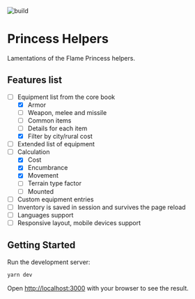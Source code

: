 ![build](https://github.com/8kto/ttrpg-lotfp-helpers/actions/workflows/main.yml/badge.svg)

# Princess Helpers

Lamentations of the Flame Princess helpers.

## Features list

- [ ] Equipment list from the core book
  - [x] Armor
  - [ ] Weapon, melee and missile
  - [ ] Common items
  - [ ] Details for each item
  - [x] Filter by city/rural cost
- [ ] Extended list of equipment
- [ ] Calculation
  - [x] Cost
  - [x] Encumbrance
  - [x] Movement
  - [ ] Terrain type factor
  - [ ] Mounted
- [ ] Custom equipment entries
- [ ] Inventory is saved in session and survives the page reload
- [ ] Languages support
- [ ] Responsive layout, mobile devices support

## Getting Started

Run the development server:

```bash
yarn dev
```

Open [http://localhost:3000](http://localhost:3000) with your browser to see the result.
